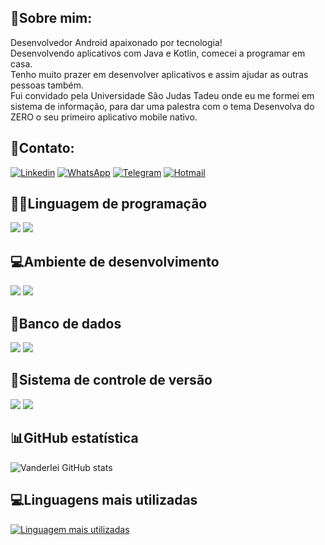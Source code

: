 ## 🧑Sobre mim: 
<div>
Desenvolvedor Android apaixonado por tecnologia!</br>
Desenvolvendo aplicativos  com  Java e  Kotlin, comecei a programar em casa.</br>
Tenho muito prazer em desenvolver aplicativos e assim ajudar as outras pessoas também.</br>
Fui convidado pela Universidade São Judas Tadeu onde eu me formei em sistema de informação, para dar uma palestra com o tema Desenvolva do ZERO o seu primeiro aplicativo mobile nativo.
</div>

## 📧Contato:

[![Linkedin](
    https://img.shields.io/badge/LinkedIn-0077B5?style=for-the-badge&logo=linkedin&logoColor=white
)](https://www.linkedin.com/in/vanderleiomelo/)
[![WhatsApp](
    https://img.shields.io/badge/WhatsApp-25D366?style=for-the-badge&logo=whatsapp&logoColor=white
)](https://wa.me/5511948615268)
[![Telegram](
    https://img.shields.io/badge/Telegram-2CA5E0?style=for-the-badge&logo=telegram&logoColor=white
)](https://t.me/vanderleimelo)
[![Hotmail](
    https://img.shields.io/badge/Microsoft_Outlook-0078D4?style=for-the-badge&logo=microsoft-outlook&logoColor=white
)](mailto:vanderlei_melo10@hotmail.com?subject=Contato)

## 👨‍💻Linguagem de programação

<div style="display: inline_block">
<img src="https://img.shields.io/badge/Kotlin-0095D5?&style=for-the-badge&logo=kotlin&logoColor=white"/>
<img src="https://img.shields.io/badge/Java-ED8B00?style=for-the-badge&logo=java&logoColor=white"/>


</div>
<div>
<div>

## 💻Ambiente de desenvolvimento

<img src="https://img.shields.io/badge/Android_Studio-3DDC84?style=for-the-badge&logo=android-studio&logoColor=white"/>
<img src="https://img.shields.io/badge/Android-3DDC84?style=for-the-badge&logo=android&logoColor=white"/>

</div>

## 💾Banco de dados
<img src="https://img.shields.io/badge/SQLite-07405E?style=for-the-badge&logo=sqlite&logoColor=white"/>
<img src="https://img.shields.io/badge/MySQL-005C84?style=for-the-badge&logo=mysql&logoColor=white"/>
</div>

<div>

## 📁Sistema de controle de versão

<img src="https://img.shields.io/badge/GIT-E44C30?style=for-the-badge&logo=git&logoColor=white"/>
<img src="https://img.shields.io/badge/GitHub-100000?style=for-the-badge&logo=github&logoColor=white"/>


</div>

<div>

## 📊GitHub estatística

![Vanderlei GitHub stats](https://github-readme-stats.vercel.app/api?username=VanderleiODeMelo&show_icons=true&theme=solarized-light&custom_title=Estatística)

</div>

<div>

## 💻Linguagens mais utilizadas

[![Linguagem mais utilizadas](https://github-readme-stats.vercel.app/api/top-langs/?username=VanderleiODeMelo&langs_count=8&theme=solarized-light&custom_title=Linguagens)]()


</div>





